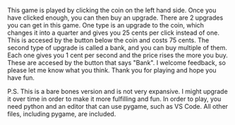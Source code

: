 This game is played by clicking the coin on the left hand side. Once you have clicked enough, you can then buy an upgrade. 
There are 2 upgrades you can get in this game. One type is an upgrade to the coin, which changes it into a quarter and 
gives you 25 cents per click instead of one. This is accesed by the button below the coin and costs 75 cents. The second
type of upgrade is called a bank, and you can buy multiple of them. Each one gives you 1 cent per second and the price 
rises the more you buy. These are accesed by the button that says "Bank". I welcome feedback, so please let me know what you think. Thank you for playing and hope you have fun.

P.S. This is a bare bones version and is not very expansive. I might upgrade it over time in order to make it more
fulfilling and fun. In order to play, you need python and an editor that can use pygame, such as VS Code. All other files, including pygame, are included.

